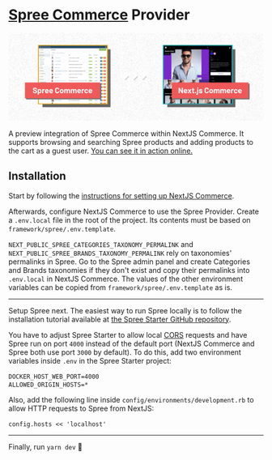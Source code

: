 # [Spree Commerce][1] Provider

![Screenshots of Spree Commerce and NextJS Commerce][5]

A preview integration of Spree Commerce within NextJS Commerce. It supports browsing and searching Spree products and adding products to the cart as a guest user. [You can see it in action online.][6]

## Installation

Start by following the [instructions for setting up NextJS Commerce][2].

Afterwards, configure NextJS Commerce to use the Spree Provider. Create a `.env.local` file in the root of the project. Its contents must be based on `framework/spree/.env.template`.

`NEXT_PUBLIC_SPREE_CATEGORIES_TAXONOMY_PERMALINK` and `NEXT_PUBLIC_SPREE_BRANDS_TAXONOMY_PERMALINK` rely on taxonomies' permalinks in Spree. Go to the Spree admin panel and create Categories and Brands taxonomies if they don't exist and copy their permalinks into `.env.local` in NextJS Commerce. The values of the other environment variables can be copied from `framework/spree/.env.template` as is.

---

Setup Spree next. The easiest way to run Spree locally is to follow the installation tutorial available at [the Spree Starter GitHub repository][3].

You have to adjust Spree Starter to allow local [CORS][4] requests and have Spree run on port `4000` instead of the default port (NextJS Commerce and Spree both use port `3000` by default). To do this, add two environment variables inside `.env` in the Spree Starter project:

```shell
DOCKER_HOST_WEB_PORT=4000
ALLOWED_ORIGIN_HOSTS=*
```

Also, add the following line inside `config/environments/development.rb` to allow HTTP requests to Spree from NextJS:

```
config.hosts << 'localhost'
```

---

Finally, run `yarn dev` :tada:

[1]: https://spreecommerce.org/
[2]: https://github.com/vercel/commerce
[3]: https://github.com/spree/spree_starter
[4]: https://developer.mozilla.org/en-US/docs/Web/HTTP/CORS
[5]: ./README-assets/screenshots.png
[6]: https://spree-x-nextjscommerce-demo.vercel.app/
